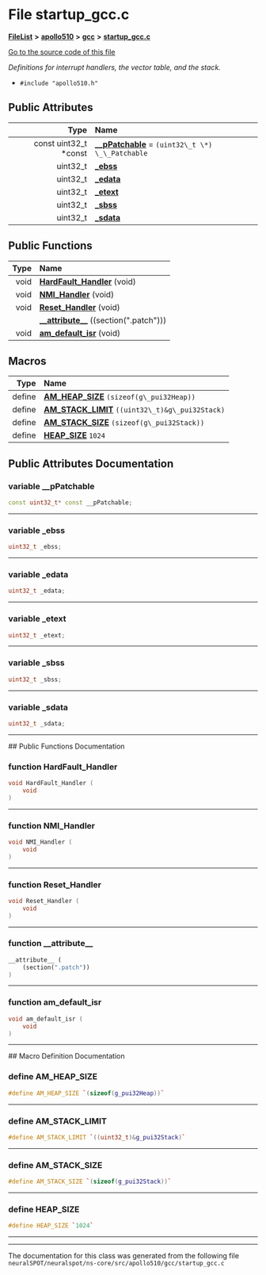 

# File startup\_gcc.c



[**FileList**](files.md) **>** [**apollo510**](dir_4836c8f18adf8fe661489f81269964c0.md) **>** [**gcc**](dir_718929b34763ecf86f655eedf0c9c45a.md) **>** [**startup\_gcc.c**](apollo510_2gcc_2startup__gcc_8c.md)

[Go to the source code of this file](apollo510_2gcc_2startup__gcc_8c_source.md)

_Definitions for interrupt handlers, the vector table, and the stack._ 

* `#include "apollo510.h"`





















## Public Attributes

| Type | Name |
| ---: | :--- |
|  const uint32\_t \*const | [**\_\_pPatchable**](#variable-__ppatchable)   = `(uint32\_t \*) \_\_Patchable`<br> |
|  uint32\_t | [**\_ebss**](#variable-_ebss)  <br> |
|  uint32\_t | [**\_edata**](#variable-_edata)  <br> |
|  uint32\_t | [**\_etext**](#variable-_etext)  <br> |
|  uint32\_t | [**\_sbss**](#variable-_sbss)  <br> |
|  uint32\_t | [**\_sdata**](#variable-_sdata)  <br> |
















## Public Functions

| Type | Name |
| ---: | :--- |
|  void | [**HardFault\_Handler**](#function-hardfault_handler) (void) <br> |
|  void | [**NMI\_Handler**](#function-nmi_handler) (void) <br> |
|  void | [**Reset\_Handler**](#function-reset_handler) (void) <br> |
|   | [**\_\_attribute\_\_**](#function-__attribute__) ((section(".patch"))) <br> |
|  void | [**am\_default\_isr**](#function-am_default_isr) (void) <br> |



























## Macros

| Type | Name |
| ---: | :--- |
| define  | [**AM\_HEAP\_SIZE**](apollo510_2gcc_2startup__gcc_8c.md#define-am_heap_size)  `(sizeof(g\_pui32Heap))`<br> |
| define  | [**AM\_STACK\_LIMIT**](apollo510_2gcc_2startup__gcc_8c.md#define-am_stack_limit)  `((uint32\_t)&g\_pui32Stack)`<br> |
| define  | [**AM\_STACK\_SIZE**](apollo510_2gcc_2startup__gcc_8c.md#define-am_stack_size)  `(sizeof(g\_pui32Stack))`<br> |
| define  | [**HEAP\_SIZE**](apollo510_2gcc_2startup__gcc_8c.md#define-heap_size)  `1024`<br> |

## Public Attributes Documentation




### variable \_\_pPatchable 

```C++
const uint32_t* const __pPatchable;
```




<hr>



### variable \_ebss 

```C++
uint32_t _ebss;
```




<hr>



### variable \_edata 

```C++
uint32_t _edata;
```




<hr>



### variable \_etext 

```C++
uint32_t _etext;
```




<hr>



### variable \_sbss 

```C++
uint32_t _sbss;
```




<hr>



### variable \_sdata 

```C++
uint32_t _sdata;
```




<hr>
## Public Functions Documentation




### function HardFault\_Handler 

```C++
void HardFault_Handler (
    void
) 
```




<hr>



### function NMI\_Handler 

```C++
void NMI_Handler (
    void
) 
```




<hr>



### function Reset\_Handler 

```C++
void Reset_Handler (
    void
) 
```




<hr>



### function \_\_attribute\_\_ 

```C++
__attribute__ (
    (section(".patch"))
) 
```




<hr>



### function am\_default\_isr 

```C++
void am_default_isr (
    void
) 
```




<hr>
## Macro Definition Documentation





### define AM\_HEAP\_SIZE 

```C++
#define AM_HEAP_SIZE `(sizeof(g_pui32Heap))`
```




<hr>



### define AM\_STACK\_LIMIT 

```C++
#define AM_STACK_LIMIT `((uint32_t)&g_pui32Stack)`
```




<hr>



### define AM\_STACK\_SIZE 

```C++
#define AM_STACK_SIZE `(sizeof(g_pui32Stack))`
```




<hr>



### define HEAP\_SIZE 

```C++
#define HEAP_SIZE `1024`
```




<hr>

------------------------------
The documentation for this class was generated from the following file `neuralSPOT/neuralspot/ns-core/src/apollo510/gcc/startup_gcc.c`

